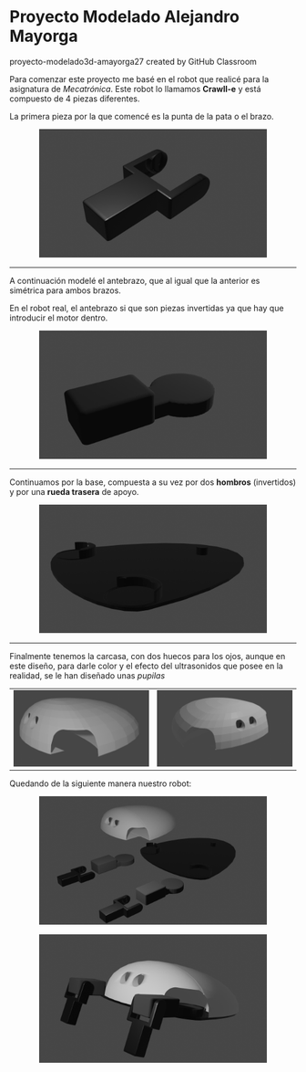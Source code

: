 # Proyecto Modelado Alejandro Mayorga
proyecto-modelado3d-amayorga27 created by GitHub Classroom

Para comenzar este proyecto me basé en el robot que realicé para la asignatura de *Mecatrónica*. Este robot lo llamamos **Crawll-e** y está compuesto de 4 piezas diferentes.

La primera pieza por la que comencé es la punta de la pata o el brazo.

<p align="center">
<img src="https://github.com/clases-julio/proyecto-modelado3d-amayorga27/blob/main/figures/arm.png" alt="Generic version" width="400"></a>
</p>

---

A continuación modelé el antebrazo, que al igual que la anterior es simétrica para ambos brazos.

En el robot real, el antebrazo si que son piezas invertidas ya que hay que introducir el motor dentro.

<p align="center">
<img src="https://github.com/clases-julio/proyecto-modelado3d-amayorga27/blob/main/figures/forearm.png" alt="Generic version" width="400"></a>
</p>

---

Continuamos por la base, compuesta a su vez por dos **hombros** (invertidos) y por una **rueda trasera** de apoyo.

<p align="center">
<img src="https://github.com/clases-julio/proyecto-modelado3d-amayorga27/blob/main/figures/base.png" alt="Generic version" width="400"></a>
</p>

---

Finalmente tenemos la carcasa, con dos huecos para los ojos, aunque en este diseño, para darle color y el efecto del ultrasonidos que posee en la realidad, se le han diseñado unas *pupilas*


<table>
<tbody>
<tr>
<td>
<img src="https://github.com/clases-julio/proyecto-modelado3d-amayorga27/blob/main/figures/shell1.png" alt="Generic version" width="400"></a>
</td>
<td>
<img src="https://github.com/clases-julio/proyecto-modelado3d-amayorga27/blob/main/figures/shell2.png" alt="Generic version" width="400"></a>
</td>
</tr>
</tbody>
</table>




Quedando de la siguiente manera nuestro robot:


<p align="center">
<img src="https://github.com/clases-julio/proyecto-modelado3d-amayorga27/blob/main/figures/Pieces_Image.png" alt="Generic version" width="400"></a>
</p>

<p align="center">
<img src="https://github.com/clases-julio/proyecto-modelado3d-amayorga27/blob/main/figures/Third_Image.png" alt="Generic version" width="400"></a>
</p>

